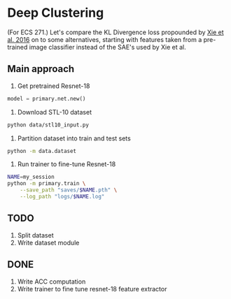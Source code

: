 # Deep Clustering

(For ECS 271.) Let's compare the KL Divergence loss propounded by [Xie et al. 2016](https://arxiv.org/abs/1511.06335v2) on to some alternatives, starting with features taken from a pre-trained image classifier instead of the SAE's used by Xie et al.

## Main approach

1. Get pretrained Resnet-18
```python
model = primary.net.new()
```

1. Download STL-10 dataset
```bash
python data/stl10_input.py
```

1. Partition dataset into train and test sets
```bash
python -m data.dataset
```

1. Run trainer to fine-tune Resnet-18
```bash
NAME=my_session
python -m primary.train \
	--save_path "saves/$NAME.pth" \
	--log_path "logs/$NAME.log"
```

## TODO

1. Split dataset
1. Write dataset module

## DONE

1. Write ACC computation
1. Write trainer to fine tune resnet-18 feature extractor
